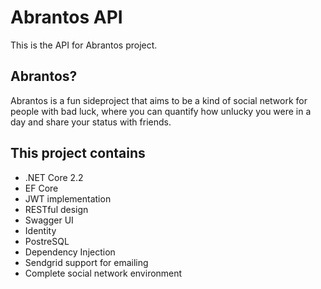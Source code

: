 # Abrantos API
This is the API for Abrantos project.

## Abrantos?
Abrantos is a fun sideproject that aims to be a kind of social network for people with bad luck, 
where you can quantify how unlucky you were in a day and share your status with friends.

## This project contains
- .NET Core 2.2
- EF Core
- JWT implementation
- RESTful design
- Swagger UI
- Identity
- PostreSQL
- Dependency Injection
- Sendgrid support for emailing
- Complete social network environment